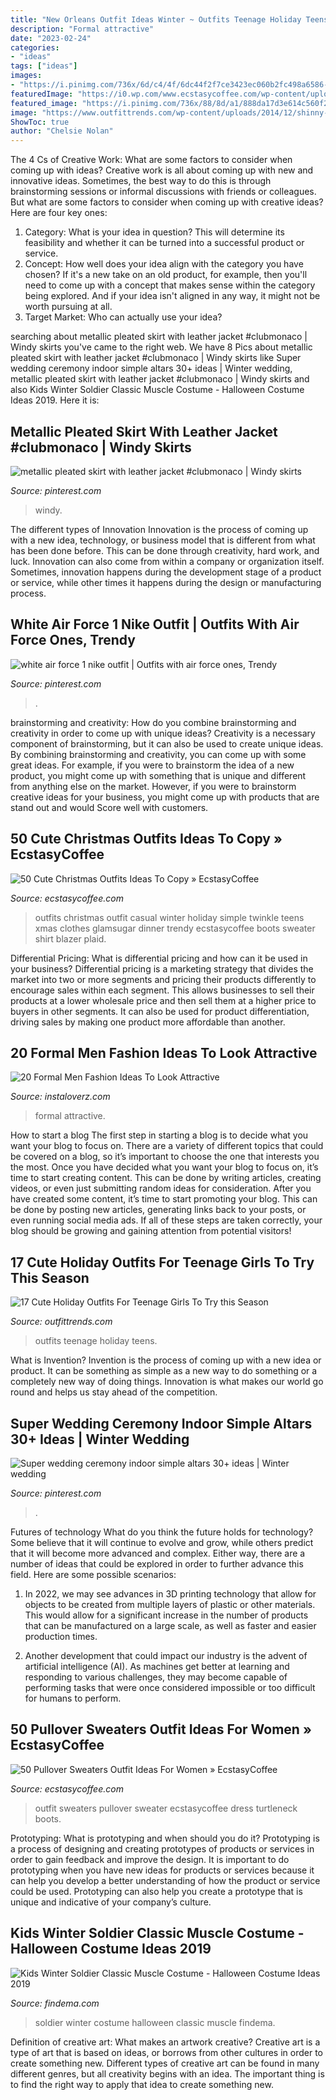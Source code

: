 ```yaml
---
title: "New Orleans Outfit Ideas Winter ~ Outfits Teenage Holiday Teens"
description: "Formal attractive"
date: "2023-02-24"
categories:
- "ideas"
tags: ["ideas"]
images:
- "https://i.pinimg.com/736x/6d/c4/4f/6dc44f2f7ce3423ec060b2fc498a6586--metallic-pleated-skirt-pleated-skirts.jpg"
featuredImage: "https://i0.wp.com/www.ecstasycoffee.com/wp-content/uploads/2016/12/Pullover-Sweaters-Outfit-Ideas1.jpg?resize=700%2C1871"
featured_image: "https://i.pinimg.com/736x/88/8d/a1/888da17d3e614c560f2ea04a27072f02.jpg"
image: "https://www.outfittrends.com/wp-content/uploads/2014/12/shinny-outfits-for-teens.jpg"
ShowToc: true
author: "Chelsie Nolan"
---
```



The 4 Cs of Creative Work: What are some factors to consider when coming up with ideas?
Creative work is all about coming up with new and innovative ideas. Sometimes, the best way to do this is through brainstorming sessions or informal discussions with friends or colleagues. But what are some factors to consider when coming up with creative ideas? Here are four key ones:
1. Category: What is your idea in question? This will determine its feasibility and whether it can be turned into a successful product or service.
2. Concept: How well does your idea align with the category you have chosen? If it's a new take on an old product, for example, then you'll need to come up with a concept that makes sense within the category being explored. And if your idea isn't aligned in any way, it might not be worth pursuing at all.
3. Target Market: Who can actually use your idea?

	

		
searching about metallic pleated skirt with leather jacket #clubmonaco | Windy skirts you've came to the right web. We have 8 Pics about metallic pleated skirt with leather jacket #clubmonaco | Windy skirts like Super wedding ceremony indoor simple altars 30+ ideas | Winter wedding, metallic pleated skirt with leather jacket #clubmonaco | Windy skirts and also Kids Winter Soldier Classic Muscle Costume - Halloween Costume Ideas 2019. Here it is:
		
    
## Metallic Pleated Skirt With Leather Jacket #clubmonaco | Windy Skirts

<img loading=lazy src="https://i.pinimg.com/736x/6d/c4/4f/6dc44f2f7ce3423ec060b2fc498a6586--metallic-pleated-skirt-pleated-skirts.jpg" onerror="this.onerror=null;this.src='https://tse3.mm.bing.net/th?id=OIP.4wbIyDY58AVeSw8IndwZ7gHaKH&amp;pid=15.1';" alt="metallic pleated skirt with leather jacket #clubmonaco | Windy skirts">

_Source: pinterest.com_

>windy. 

	

The different types of Innovation
Innovation is the process of coming up with a new idea, technology, or business model that is different from what has been done before. This can be done through creativity, hard work, and luck. Innovation can also come from within a company or organization itself. Sometimes, innovation happens during the development stage of a product or service, while other times it happens during the design or manufacturing process.

    
## White Air Force 1 Nike Outfit | Outfits With Air Force Ones, Trendy

<img loading=lazy src="https://i.pinimg.com/736x/dc/c8/3f/dcc83f7b77b53f847d94cc01367cecd0--white-air-force--nike-wear.jpg" onerror="this.onerror=null;this.src='https://tse1.mm.bing.net/th?id=OIP.KzTtbGOHvqR1wTja_nU4hQHaLH&amp;pid=15.1';" alt="white air force 1 nike outfit | Outfits with air force ones, Trendy">

_Source: pinterest.com_

>. 

	

brainstorming and creativity: How do you combine brainstorming and creativity in order to come up with unique ideas?
Creativity is a necessary component of brainstorming, but it can also be used to create unique ideas. By combining brainstorming and creativity, you can come up with some great ideas. For example, if you were to brainstorm the idea of a new product, you might come up with something that is unique and different from anything else on the market. However, if you were to brainstorm creative ideas for your business, you might come up with products that are stand out and would Score well with customers.

    
## 50 Cute Christmas Outfits Ideas To Copy » EcstasyCoffee

<img loading=lazy src="https://i1.wp.com/www.ecstasycoffee.com/wp-content/uploads/2016/10/Cute-Christmas-outfits-5.jpg" onerror="this.onerror=null;this.src='https://tse4.mm.bing.net/th?id=OIP.5UUlrQWTJHXcDGPUiyKnkAHaLG&amp;pid=15.1';" alt="50 Cute Christmas Outfits Ideas To Copy » EcstasyCoffee">

_Source: ecstasycoffee.com_

>outfits christmas outfit casual winter holiday simple twinkle teens xmas clothes glamsugar dinner trendy ecstasycoffee boots sweater shirt blazer plaid. 

	

Differential Pricing: What is differential pricing and how can it be used in your business?
Differential pricing is a marketing strategy that divides the market into two or more segments and pricing their products differently to encourage sales within each segment. This allows businesses to sell their products at a lower wholesale price and then sell them at a higher price to buyers in other segments. It can also be used for product differentiation, driving sales by making one product more affordable than another.

    
## 20 Formal Men Fashion Ideas To Look Attractive

<img loading=lazy src="http://www.instaloverz.com/wp-content/uploads/2016/08/1-Formal-Men-Fashion.jpg" onerror="this.onerror=null;this.src='https://tse4.mm.bing.net/th?id=OIP.9PGSY77HE_9kX9QhVaXUmwHaLI&amp;pid=15.1';" alt="20 Formal Men Fashion Ideas To Look Attractive">

_Source: instaloverz.com_

>formal attractive. 

	

How to start a blog
The first step in starting a blog is to decide what you want your blog to focus on. There are a variety of different topics that could be covered on a blog, so it’s important to choose the one that interests you the most. Once you have decided what you want your blog to focus on, it’s time to start creating content. This can be done by writing articles, creating videos, or even just submitting random ideas for consideration. After you have created some content, it’s time to start promoting your blog. This can be done by posting new articles, generating links back to your posts, or even running social media ads. If all of these steps are taken correctly, your blog should be growing and gaining attention from potential visitors!

    
## 17 Cute Holiday Outfits For Teenage Girls To Try This Season

<img loading=lazy src="https://www.outfittrends.com/wp-content/uploads/2014/12/shinny-outfits-for-teens.jpg" onerror="this.onerror=null;this.src='https://tse3.mm.bing.net/th?id=OIP.rgHAeyvN8i0ngnQh2jcbUwAAAA&amp;pid=15.1';" alt="17 Cute Holiday Outfits For Teenage Girls To Try this Season">

_Source: outfittrends.com_

>outfits teenage holiday teens. 

	

What is Invention?
Invention is the process of coming up with a new idea or product. It can be something as simple as a new way to do something or a completely new way of doing things. Innovation is what makes our world go round and helps us stay ahead of the competition.

    
## Super Wedding Ceremony Indoor Simple Altars 30+ Ideas | Winter Wedding

<img loading=lazy src="https://i.pinimg.com/736x/88/8d/a1/888da17d3e614c560f2ea04a27072f02.jpg" onerror="this.onerror=null;this.src='https://tse2.mm.bing.net/th?id=OIP.3GfQcRnRUoUDR3Hy9ceJ2wAAAA&amp;pid=15.1';" alt="Super wedding ceremony indoor simple altars 30+ ideas | Winter wedding">

_Source: pinterest.com_

>. 

	

Futures of technology
What do you think the future holds for technology? Some believe that it will continue to evolve and grow, while others predict that it will become more advanced and complex. Either way, there are a number of ideas that could be explored in order to further advance this field. Here are some possible scenarios:
1) In 2022, we may see advances in 3D printing technology that allow for objects to be created from multiple layers of plastic or other materials. This would allow for a significant increase in the number of products that can be manufactured on a large scale, as well as faster and easier production times.

2) Another development that could impact our industry is the advent of artificial intelligence (AI). As machines get better at learning and responding to various challenges, they may become capable of performing tasks that were once considered impossible or too difficult for humans to perform.

    
## 50 Pullover Sweaters Outfit Ideas For Women » EcstasyCoffee

<img loading=lazy src="https://i0.wp.com/www.ecstasycoffee.com/wp-content/uploads/2016/12/Pullover-Sweaters-Outfit-Ideas1.jpg?resize=700%2C1871" onerror="this.onerror=null;this.src='https://tse3.mm.bing.net/th?id=OIP.lmu8SbdZRchTR7jLqDhkwgHaTy&amp;pid=15.1';" alt="50 Pullover Sweaters Outfit Ideas For Women » EcstasyCoffee">

_Source: ecstasycoffee.com_

>outfit sweaters pullover sweater ecstasycoffee dress turtleneck boots. 

	

Prototyping: What is prototyping and when should you do it?
Prototyping is a process of designing and creating prototypes of products or services in order to gain feedback and improve the design. It is important to do prototyping when you have new ideas for products or services because it can help you develop a better understanding of how the product or service could be used. Prototyping can also help you create a prototype that is unique and indicative of your company’s culture.

    
## Kids Winter Soldier Classic Muscle Costume - Halloween Costume Ideas 2019

<img loading=lazy src="http://findema.com/wp-content/uploads/2014/10/halloween_20148486.jpg" onerror="this.onerror=null;this.src='https://tse3.mm.bing.net/th?id=OIP.SjAIOPLXw5siFc_41h_P7wHaKl&amp;pid=15.1';" alt="Kids Winter Soldier Classic Muscle Costume - Halloween Costume Ideas 2019">

_Source: findema.com_

>soldier winter costume halloween classic muscle findema. 

	

Definition of creative art: What makes an artwork creative?
Creative art is a type of art that is based on ideas, or borrows from other cultures in order to create something new. 
Different types of creative art can be found in many different genres, but all creativity begins with an idea. The important thing is to find the right way to apply that idea to create something new.

